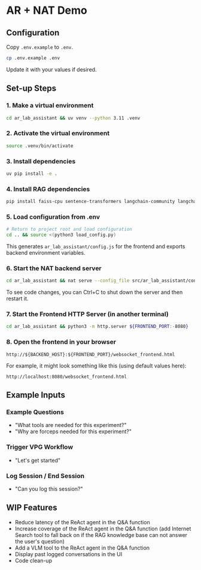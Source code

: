 # AR + NAT Demo

## Configuration

Copy `.env.example` to `.env`.

```bash
cp .env.example .env
```

Update it with your values if desired.


## Set-up Steps

### 1. Make a virtual environment
```bash
cd ar_lab_assistant && uv venv --python 3.11 .venv
```

### 2. Activate the virtual environment
```bash
source .venv/bin/activate
```

### 3. Install dependencies
```bash
uv pip install -e .
```

### 4. Install RAG dependencies
```bash
pip install faiss-cpu sentence-transformers langchain-community langchain-text-splitters pypdf
```

### 5. Load configuration from .env
```bash
# Return to project root and load configuration
cd .. && source <(python3 load_config.py)
```

This generates `ar_lab_assistant/config.js` for the frontend and exports backend environment variables.

### 6. Start the NAT backend server
```bash
cd ar_lab_assistant && nat serve --config_file src/ar_lab_assistant/configs/config.yml --port ${BACKEND_PORT:-8000} --host 0.0.0.0
```

To see code changes, you can Ctrl+C to shut down the server and then restart it.

### 7. Start the Frontend HTTP Server (in another terminal)
```bash
cd ar_lab_assistant && python3 -m http.server ${FRONTEND_PORT:-8080}
```

### 8. Open the frontend in your browser
```
http://${BACKEND_HOST}:${FRONTEND_PORT}/websocket_frontend.html
```

For example, it might look something like this (using default values here):
```
http://localhost:8080/websocket_frontend.html
```

## Example Inputs

### Example Questions
- "What tools are needed for this experiment?"
- "Why are forceps needed for this experiment?"

### Trigger VPG Workflow
- "Let's get started"

### Log Session / End Session
- "Can you log this session?"


## WIP Features
- Reduce latency of the ReAct agent in the Q&A function
- Increase coverage of the ReAct agent in the Q&A function (add Internet Search tool to fall back on if the RAG knowledge base can not answer the user's question)
- Add a VLM tool to the ReAct agent in the Q&A function
- Display past logged conversations in the UI
- Code clean-up
